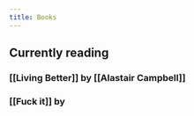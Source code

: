 ```yaml
---
title: Books
---
```


## Currently reading

### [[Living Better]] by [[Alastair Campbell]]
### [[Fuck it]] by

